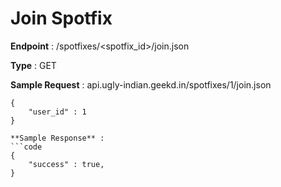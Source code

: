 # Join Spotfix
**Endpoint** : /spotfixes/<spotfix_id>/join.json

**Type**	 : GET

**Sample Request** : api.ugly-indian.geekd.in/spotfixes/1/join.json
```code :
{
	"user_id" : 1
}

**Sample Response** :
```code
{
	"success" : true,
}
```
